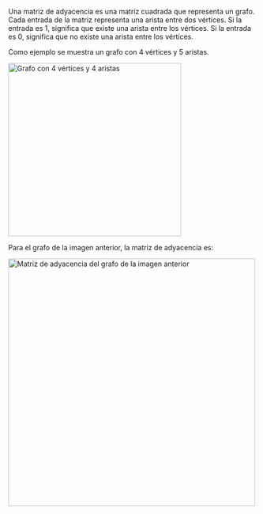 Una matriz de adyacencia es una matriz cuadrada que representa un grafo. Cada entrada de la matriz representa una arista entre dos vértices. Si la entrada es 1, significa que existe una arista entre los vértices. Si la entrada es 0, significa que no existe una arista entre los vértices.

Como ejemplo se muestra un grafo con 4 vértices y 5 aristas.

<img alt="Grafo con 4 vértices y 4 aristas" src="/img/Ayuda/Grafo/MatrizAdyacencia/grafo.png" width="350em" />

Para el grafo de la imagen anterior, la matriz de adyacencia es:

<img alt="Matriz de adyacencia del grafo de la imagen anterior" src="/img/Ayuda/Grafo/MatrizAdyacencia/matrizadyacencia.png" width="500em" />